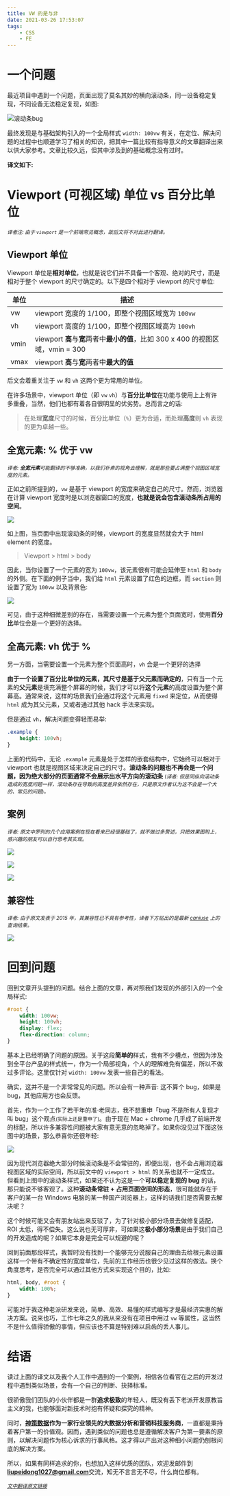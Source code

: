 ```yaml
---
title: VW 的是与非
date: 2021-03-26 17:53:07
tags:
    - CSS
    - FE
---
```


# 一个问题

最近项目中遇到一个问题，页面出现了莫名其妙的横向滚动条，同一设备稳定复现，不同设备无法稳定复现，如图:

![滚动条bug](/imgs/bug.png)

最终发现是与基础架构引入的一个全局样式 `width: 100vw` 有关，在定位、解决问题的过程中也顺道学习了相关的知识，把其中一篇比较有指导意义的文章翻译出来以供大家参考。文章比较久远，但其中涉及到的基础概念没有过时。

**译文如下:**

<!-- more -->

# Viewport (可视区域) 单位 vs 百分比单位

<small>*译者注: 由于 `viewport` 是一个前端常见概念，故后文将不对此进行翻译。*</small>

## Viewport 单位

Viewport 单位是**相对单位**，也就是说它们并不具备一个客观、绝对的尺寸，而是相对于整个 viewport 的尺寸确定的。以下是四个相对于 viewport 的尺寸单位:

| 单位 | 描述 |
| ---- | ---- |
| vw | viewport 宽度的 1/100，即整个视图区域宽为 `100vw` |
| vh | viewport 高度的 1/100，即整个视图区域高为 `100vh` |
| vmin | viewport **高**与**宽**两者中**最小的值**，比如 300 x 400 的视图区域，vmin = 300 |
| vmax | viewport **高**与**宽**两者中**最大的值** |

后文会着重关注于 `vw` 和 `vh` 这两个更为常用的单位。

在许多场景中，viewport 单位（即 `vw` `vh`）与**百分比单位**在功能与使用上上有许多重叠，当然，他们也都有着各自很明显的优劣势。总而言之的话:

> 在处理**宽度**尺寸的时候，百分比单位（`%`）更为合适，而处理**高度**则 `vh` 表现的更为卓越一些。

## 全宽元素: % 优于 vw

<small>*译者: **全宽元素**可能翻译的不够准确，以我们朴素的视角去理解，就是那些要占满整个视图区域宽度的元素。*</small>

正如之前所提到的，`vw` 是基于 viewport 的宽度来确定自己的尺寸。然而，浏览器在计算 viewport 宽度时是以浏览器窗口的宽度，**也就是说会包含滚动条所占用的空间**。

![](/imgs/viewportvsbody.jpeg)

如上图，当页面中出现滚动条的时候，viewport 的宽度显然就会大于 html element 的宽度。

> Viewport > html > body

因此，当你设置了一个元素的宽为 `100vw`，该元素很有可能会延伸至 `html` 和 `body` 的外侧。在下面的例子当中，我们给 `html` 元素设置了红色的边框，而 `section` 则设置了宽为 `100vw` 以及背景色:

![](/imgs/viewportvsbody2.png)

可见，由于这种细微差别的存在，当需要设置一个元素为整个页面宽时，使用**百分比**单位会是一个更好的选择。

## 全高元素: vh 优于 %

另一方面，当需要设置一个元素为整个页面高时，`vh` 会是一个更好的选择

**由于一个设置了百分比单位的元素，其尺寸是基于父元素而确定的**，只有当一个元素的**父元素**是填充满整个屏幕的时候，我们才可以将**这个元素**的高度设置为整个屏幕高。通常来说，这样的场景我们会通过将这个元素用 `fixed` 来定位，从而使得 `html` 成为其父元素，又或者通过其他 hack 手法来实现。

但是通过 `vh`，解决问题变得轻而易举:

```css
.example {
    height: 100vh;
}
```

上面的代码中，无论 `.example` 元素是处于怎样的嵌套结构中，它始终可以相对于 viewport 也就是视图区域来决定自己的尺寸。**滚动条的问题也不再会是一个问题，因为绝大部分的页面通常不会展示出水平方向的滚动条**
<small>(*译者: 但是同纵向滚动条造成的宽度问题一样，滚动条存在导致的高度差异依然存在，只是原文作者认为这不会是一个大的、常见的问题*)。</small>

## 案例

<small>*译者: 原文中罗列的几个应用案例在现在看来已经很基础了，就不做过多赘述，只把效果图附上，感兴趣的朋友可以自行思考其实现。*</small>

![](/imgs/demo1.gif)

![](/imgs/demo2.gif)

![](/imgs/demo3.gif)

## 兼容性

<small>*译者: 由于原文发表于 2015 年，其兼容性已不具有参考性，译者下方贴出的是最新 [caniuse](https://caniuse.com/?search=vw) 上的查询结果。*</small>

![](/imgs/caniuse.png)

# 回到问题

回到文章开头提到的问题。结合上面的文章，再对照我们发现的外部引入的一个全局样式:

```css
#root {
    width: 100vw;
    height: 100vh;
    display: flex;
    flex-direction: column;
}
```

基本上已经明确了问题的原因。关于这段**简单的**样式，我有不少槽点，但因为涉及到全平台产品的样式统一，作为一个局部视角，个人的理解难免有偏差，所以不做过多评论。这里仅针对 `width: 100vw` 发表一些自己的看法。

确实，这并不是一个非常常见的问题。所以会有一种声音: 这不算个 bug，如果是 bug，其他应用方也会反馈。

首先，作为一个工作了若干年的准·老同志，我不想重申「bug 不是所有人复现才叫 bug」这个观点<small>(实际上还是重申了)</small>。由于现在 Mac + chrome 几乎成了前端开发的标配，所以许多兼容性问题被大家有意无意的忽略掉了。如果你没见过下面这张图中的场景，那么恭喜你还很年轻:

![](/imgs/scrollbar.png)

因为现代浏览器绝大部分时候滚动条是不会常驻的，即便出现，也不会占用浏览器视图区域的实际空间，所以前文中的 `viewport > html` 的关系也就不一定成立。但看到上图中的滚动条样式，如果还不认为这是一个**可以稳定复现的 bug** 的话，那只能说不够客观了。这种**滚动条常驻 + 占用页面空间的形态**，很可能就存在于客户的某一台 Windows 电脑的某一种国产浏览器上，这样的话我们是否需要去解决呢？

这个时候可能又会有朋友站出来反驳了，为了针对极小部分场景去做修复适配，ROI 太低，得不偿失。这么说也无可厚非，可如果这**极小部分场景**是由于我们自己的开发造成的呢？如果它本身是完全可以规避的呢？

回到前面那段样式，我暂时没有找到一个能够充分说服自己的理由去给根元素设置这样一个带有不确定性的宽度单位，先前的工作经历也很少见过这样的做法。换个角度思考，是否完全可以通过其他方式来实现这个目的，比如:

```css
html, body, #root {
    width: 100%;
}
```

可能对于我这种老派研发来说，简单、高效、易懂的样式编写才是最经济实惠的解决方案。说来也巧，工作七年之久的我从来没有在项目中用过 `vw` 等属性，这当然不是什么值得骄傲的事情，但应该也不算是特别难以启齿的丢人事儿。

# 结语

读过上面的译文以及我个人工作中遇到的一个案例，相信各位看官在之后的开发过程中遇到类似场景，会有一个自己的判断、抉择标准。

很骄傲我们团队的小伙伴都是一群**追求极致**的年轻人，既没有丢下老派开发原教旨主义的我，也能够面对新技术时抱有怀疑和探究的精神。

同时，**[神策数据](https://www.sensorsdata.cn)作为一家行业领先的大数据分析和营销科技服务商**，一直都是秉持着客户第一的价值观。因而，遇到类似的问题也总是遵循解决客户为第一要素的原则，以解决问题作为核心诉求的行事风格。这才得以产出对这种细小问题仍刨根问底的解决方案。

所以，如果有同样追求的你，也想加入这样优质的团队，欢迎发邮件到 **liupeidong1027@gmail.com**交流，知无不言言无不尽，什么岗位都有。

<small>*[文中翻译原文链接](https://bitsofco.de/viewport-vs-percentage-units/)*</small>
